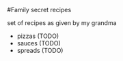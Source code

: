 #Family secret recipes

set of recipes as given by my grandma

- pizzas (TODO)
- sauces (TODO)
- spreads (TODO)